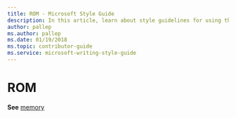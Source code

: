 ```yaml
---
title: ROM - Microsoft Style Guide
description: In this article, learn about style guidelines for using the term 'ROM' in Microsoft documents and where to find information about the term 'memory'.
author: pallep
ms.author: pallep
ms.date: 01/19/2018
ms.topic: contributor-guide
ms.service: microsoft-writing-style-guide
---
```


# ROM

**See** [memory](~/a-z-word-list-term-collections/m/memory.md)
